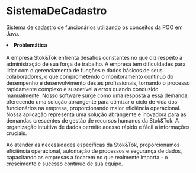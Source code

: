 # SistemaDeCadastro
Sistema de cadastro de funcionários utilizando os conceitos da POO em Java.
<li><strong>Problemática</strong></li>
<br>
A empresa Stok&Tok enfrenta desafios constantes no que diz respeito à administração de sua força de trabalho. A empresa tem dificuldades para lidar com o gerenciamento de funções e dados básicos de seus colaboradores, o que comprometendo o monitoramento contínuo do desempenho e desenvolvimento destes profissionais, tornando o processo rapidamente complexo e suscetível a erros quando conduzido manualmente. 	Nosso software surge como uma resposta a essa demanda, oferecendo uma solução abrangente para otimizar o ciclo de vida dos funcionários na empresa, proporcionando maior eficiência operacional.  Nossa aplicação representa uma solução abrangente e inovadora para as demandas crescentes de gestão de recursos humanos da Stok&Tok. A organização intuitiva de dados permite acesso rápido e fácil a informações cruciais.  

Ao atender às necessidades específicas da Stok&Tok, proporcionamos eficiência operacional, automação de processos e segurança de dados, capacitando as empresas a focarem no que realmente importa - o crescimento e sucesso contínuo de sua equipe. 

